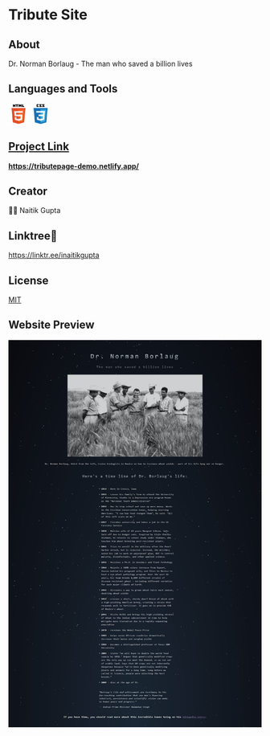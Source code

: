# Tribute Site

## About

Dr. Norman Borlaug - The man who saved a billion lives

## Languages and Tools

<p align="left">
  <img src="https://raw.githubusercontent.com/devicons/devicon/master/icons/html5/html5-original-wordmark.svg" alt="html5"
    width="40" height="40" /> </a> <a href="https://www.adobe.com/in/products/illustrator.html" target="_blank" rel="noreferrer">
  <img src="https://raw.githubusercontent.com/devicons/devicon/master/icons/css3/css3-original-wordmark.svg" alt="css3"
    width="40" height="40" /> </a> <a href="https://www.w3.org/html/" target="_blank" rel="noreferrer"> 
</p>

## Project Link

**https://tributepage-demo.netlify.app/**

## Creator

👨‍💻 Naitik Gupta

## Linktree🌴

https://linktr.ee/inaitikgupta

## License

[MIT](https://choosealicense.com/licenses/mit/)

## Website Preview

![Alt](https://github.com/nick2498/tribute-site/blob/main/src/images/screenshots/Project_Screenshot.png)
